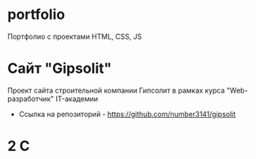# portfolio
Портфолио с проектами HTML, CSS, JS 
# Сайт "Gipsolit"
Проект сайта строительной компании Гипсолит в рамках курса "Web-разработчик" IT-академии 
* Ссылка на репозиторий - https://github.com/number3141/gipsolit
# 2 С
